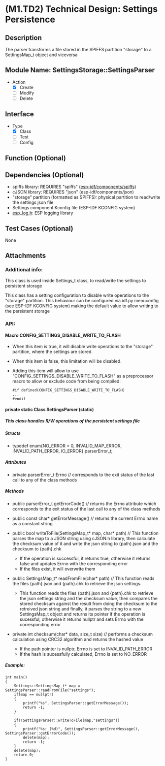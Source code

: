 # (M1.TD2) Technical Design: Settings Persistence

## Description

The parser transforms a file stored in the SPIFFS partition "storage" to a SettingsMap_t object and viceversa

## Module Name: SettingsStorage::SettingsParser
- Action
    - [X] Create
    - [ ] Modify
    - [ ] Delete

## Interface
- Type
    - [X] Class
    - [ ] Test
    - [ ] Config

## Function (Optional)

## Dependencies (Optional)
- spiffs library: REQUIRES "spiffs" ([esp-idf/components/spiffs](https://docs.espressif.com/projects/esp-idf/en/latest/esp32/api-reference/storage/spiffs.html))
- cJSON library: REQUIRES "json" (esp-idf/components/json)
- "storage" partition (formatted as SPIFFS): physical partition to read/write the settings json file
- Settings component Kconfig file (ESP-IDF KCONFIG system)
- [esp_log.h](https://docs.espressif.com/projects/esp-idf/en/latest/esp32/api-reference/system/log.html): ESP logging library

## Test Cases (Optional)
None

## Attachments


### Additional info:
This class is used inside Settings_t class, to read/write the settings to persistent storage

This class has a setting configuration to disable write operations to the "storage" partition. This behaviour can be configured via idf.py menuconfig (see ESP-IDF KCONFIG system) making the default value to allow writing to the persistent storage

### API: 

#### Macro CONFIG_SETTINGS_DISABLE_WRITE_TO_FLASH
- When this item is true, it will disable write operations to the "storage" partition, where the settings are stored.
- When this item is false, this limitation will be disabled.

- Adding this item will allow to use "CONFIG_SETTINGS_DISABLE_WRITE_TO_FLASH" as a preprocessor macro to allow or exclude code from being compiled:

    ```
    #if defined(CONFIG_SETTINGS_DISABLE_WRITE_TO_FLASH)
    ...
    #endif
    ```


#### private static Class SettingsParser (static)
##### This class handles R/W operations of the persistent settings file

##### Structs

- typedef enum{NO_ERROR = 0, INVALID_MAP_ERROR, INVALID_PATH_ERROR, IO_ERROR} parserError_t;

##### Attributes
- private parserError_t Errno
    // corresponds to the exit status of the last call to any of the class methods


##### Methods

- public parserError_t getErrorCode()
    // returns the Errno attribute which corresponds to the exit status of the last call to any of the class methods

- public const char* getErrorMessage()
    // returns the current Errno name as a constant string

- public bool writeToFile(SettingsMap_t* map, char* path)
    // This function parses the map to a JSON string using cJSON.h library, then calculate the checksum value of it and write the json string to {path}.json and the checksum to {path}.chk
    - If the operation is successful, it returns true, otherwise it returns false and updates Errno with the corresponding error 
    - If the files exist, it will overwrite them

- public SettingsMap_t* readFromFile(char* path)
    // This function reads the files {path}.json and {path}.chk to retrieve the json settings.
    - This function reads the files {path}.json and {path}.chk to retrieve the json settings string and the checksum value, then compares the stored checksum against the result from doing the checksum to the retreived json string and finally, it parses the string to a new SettingsMap_t object and returns its pointer if the operation is sucessful, otherwise it returns nullptr and sets Errno with the corresponding error

- private int checksum(char* data, size_t size)
    // performs a checksum calculation using CRC32 algorithm and returns the hashed value
    - If the path pointer is nullptr, Errno is set to INVALID_PATH_ERROR
    - If the hash is sucessfully calculated, Errno is set to NO_ERROR

##### Example:

```
int main()
{
    Settings::SettingsMap_t* map = SettingsParser::readFromFile("settings");
    if(map == nullptr)
    {
        printf("%s", SettingsParser::getErrorMessage());
        return -1;
    }
    
    if(!SettingsParser::writeToFile(map,"settings"))
    {
        printf("%s: (%d)", SettingsParser::getErrorMessage(), SettingsParser::getErrorCode());
        delete(map);
        return -1;
    }
    delete(map);
    return 0;
}
```

